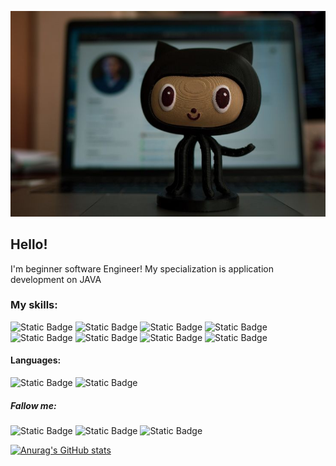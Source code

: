 ![Header](https://github.com/viktarSZ/viktarSZ/blob/main/assets/10%20GitHub%20Repositories%20for%20the%20Self-Taught%20Developer.jpg)

## Hello!
I'm beginner software Engineer!
My specialization is application 
development on JAVA

### My skills:
![Static Badge](https://img.shields.io/badge/Java%20core-%23AFEEEE?style=for-the-badge)
![Static Badge](https://img.shields.io/badge/Spring%20Framework-%23AFEEEE?style=for-the-badge&logo=spring&logoColor=green)
![Static Badge](https://img.shields.io/badge/Spring%20REST%20api-%23AFEEEE?style=for-the-badge&logo=spring&logoColor=green)
![Static Badge](https://img.shields.io/badge/PostgreSQL-%23AFEEEE?style=for-the-badge&logo=postgreSQL&logoColor=blue)
![Static Badge](https://img.shields.io/badge/Gradle%20%26%20Maven-%23AFEEEE?style=for-the-badge)
![Static Badge](https://img.shields.io/badge/JUnit%20%26%20Mockito-%23AFEEEE?style=for-the-badge)
![Static Badge](https://img.shields.io/badge/Integration%20tests%20%26%20Docker-%23AFEEEE?style=for-the-badge)
![Static Badge](https://img.shields.io/badge/HTML%20%26%20Thymeleaf-%23AFEEEE?style=for-the-badge)

#### Languages:
![Static Badge](https://img.shields.io/badge/English--A2-%23AFEEEE?style=for-the-badge&logo=%236DB33F)
![Static Badge](https://img.shields.io/badge/Polish--A2-%23AFEEEE?style=for-the-badge&logo=%236DB33F)

##### Fallow me:
![Static Badge](https://img.shields.io/badge/Telegram-%23AFEEEE?style=for-the-badge&logo=telegram&logoColor=blue)
![Static Badge](https://img.shields.io/badge/LinkedIn-%23AFEEEE?style=for-the-badge&logo=linkedIn&logoColor=blue)
![Static Badge](https://img.shields.io/badge/Viber-%23AFEEEE?style=for-the-badge&logo=viber&logoColor=blue)

[![Anurag's GitHub stats](https://github-readme-stats.vercel.app/api?username=viktarSZ&theme=catppuccin_latte&show_icons=true)](https://github.com/anuraghazra/github-readme-stats)

